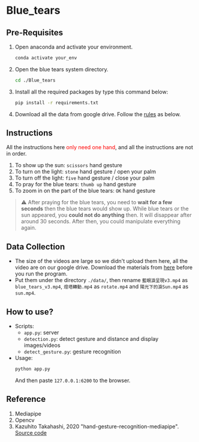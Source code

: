 # Blue_tears

## Pre-Requisites
1. Open anaconda and activate your environment.
	```bash
	conda activate your_env
	```
2. Open the blue tears system directory.
	```bash
	cd ./Blue_tears
	```
3. Install all the required packages by type this command below:
	```bash
	pip install -r requirements.txt
	```

4. Download all the data from google drive. Follow the [rules](#data-collection) as below.


## Instructions
All the instructions here <font color=red>only need one hand</font>, and all the instructions are not in order.

1. To show up the sun: `scissors` hand gesture
2. To turn on the light: `stone` hand gesture / open your palm
3. To turn off the light: `five` hand gesture / close your palm
4. To pray for the blue tears: `thumb up` hand gesture
5. To zoom in on the part of the blue tears: `OK` hand gesture
	
> :warning: 
> After praying for the blue tears, you need to **wait for a few seconds** then the blue tears would show up.
> While blue tears or the sun appeared, you **could not do anything** then. It will disappear after around 30 seconds. After then, you could manipulate everything again.


## Data Collection
- The size of the videos are large so we didn't upload them here, all the video are on our google drive. Download the materials from [here](https://drive.google.com/drive/u/0/folders/12hI5uB_-W8tm1z1VPcJoLmeoTQmb6mGd) before you run the program.
- Put them under the directory `./data/`, then rename `藍眼淚呈現v3.mp4` as `blue_tears_v3.mp4`, `燈塔轉動.mp4` as `rotate.mp4` and `陽光下的淚Sun.mp4` as `sun.mp4`.


## How to use?
- Scripts: 
	- `app.py`: server
	- `detection.py`: detect gesture and distance and display images/videos
	- `detect_gesture.py`: gesture recognition
- Usage: 
	```bash
	python app.py
	```
	And then paste `127.0.0.1:6200` to the browser.


## Reference
1. Mediapipe
2. Opencv
3. Kazuhito Takahashi, 2020 "hand-gesture-recognition-mediapipe". [Source code](https://github.com/Kazuhito00/hand-gesture-recognition-using-mediapipe)
